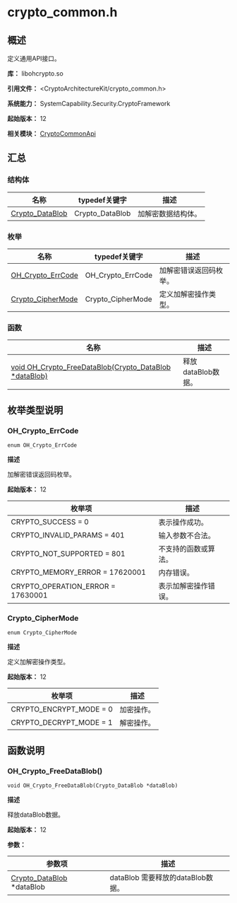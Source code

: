# crypto_common.h

## 概述

定义通用API接口。

**库：** libohcrypto.so

**引用文件：** <CryptoArchitectureKit/crypto_common.h>

**系统能力：** SystemCapability.Security.CryptoFramework

**起始版本：** 12

**相关模块：** [CryptoCommonApi](capi-cryptocommonapi.md)

## 汇总

### 结构体

| 名称 | typedef关键字 | 描述 |
| -- | -- | -- |
| [Crypto_DataBlob](capi-crypto-datablob.md) | Crypto_DataBlob | 加解密数据结构体。 |

### 枚举

| 名称 | typedef关键字 | 描述 |
| -- | -- | -- |
| [OH_Crypto_ErrCode](#oh_crypto_errcode) | OH_Crypto_ErrCode | 加解密错误返回码枚举。 |
| [Crypto_CipherMode](#crypto_ciphermode) | Crypto_CipherMode | 定义加解密操作类型。 |

### 函数

| 名称 | 描述 |
| -- | -- |
| [void OH_Crypto_FreeDataBlob(Crypto_DataBlob *dataBlob)](#oh_crypto_freedatablob) | 释放dataBlob数据。 |

## 枚举类型说明

### OH_Crypto_ErrCode

```
enum OH_Crypto_ErrCode
```

**描述**

加解密错误返回码枚举。

**起始版本：** 12

| 枚举项 | 描述 |
| -- | -- |
| CRYPTO_SUCCESS = 0 | 表示操作成功。 |
| CRYPTO_INVALID_PARAMS = 401 | 输入参数不合法。 |
| CRYPTO_NOT_SUPPORTED = 801 | 不支持的函数或算法。 |
| CRYPTO_MEMORY_ERROR = 17620001 | 内存错误。 |
| CRYPTO_OPERATION_ERROR = 17630001 | 表示加解密操作错误。 |

### Crypto_CipherMode

```
enum Crypto_CipherMode
```

**描述**

定义加解密操作类型。

**起始版本：** 12

| 枚举项 | 描述 |
| -- | -- |
| CRYPTO_ENCRYPT_MODE = 0 | 加密操作。 |
| CRYPTO_DECRYPT_MODE = 1 | 解密操作。 |


## 函数说明

### OH_Crypto_FreeDataBlob()

```
void OH_Crypto_FreeDataBlob(Crypto_DataBlob *dataBlob)
```

**描述**

释放dataBlob数据。

**起始版本：** 12


**参数：**

| 参数项 | 描述 |
| -- | -- |
| [Crypto_DataBlob](capi-crypto-datablob.md) *dataBlob | dataBlob 需要释放的dataBlob数据。 |


